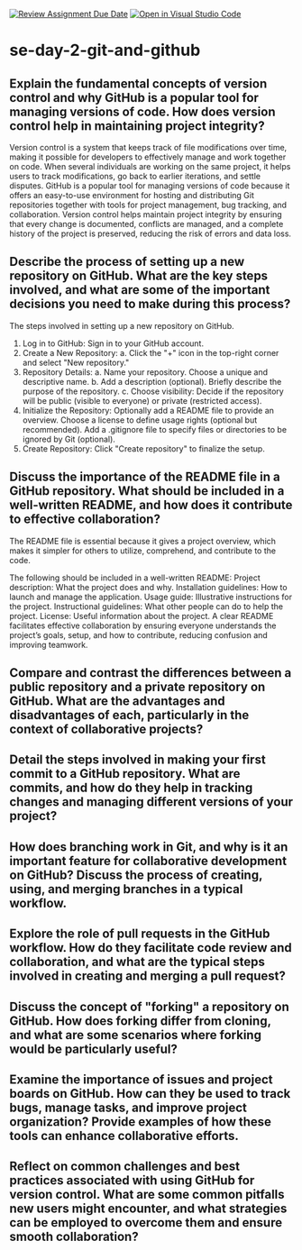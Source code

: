 [![Review Assignment Due Date](https://classroom.github.com/assets/deadline-readme-button-22041afd0340ce965d47ae6ef1cefeee28c7c493a6346c4f15d667ab976d596c.svg)](https://classroom.github.com/a/8wgCKhpZ)
[![Open in Visual Studio Code](https://classroom.github.com/assets/open-in-vscode-2e0aaae1b6195c2367325f4f02e2d04e9abb55f0b24a779b69b11b9e10269abc.svg)](https://classroom.github.com/online_ide?assignment_repo_id=15590184&assignment_repo_type=AssignmentRepo)
# se-day-2-git-and-github
## Explain the fundamental concepts of version control and why GitHub is a popular tool for managing versions of code. How does version control help in maintaining project integrity?
Version control is a system that keeps track of file modifications over time, making it possible for developers to effectively manage and work together on code. When several individuals are working on the same project, it helps users to track modifications, go back to earlier iterations, and settle disputes.
GitHub is a popular tool for managing versions of code because it offers an easy-to-use environment for hosting and distributing Git repositories together with tools for project management, bug tracking, and collaboration.
Version control helps maintain project integrity by ensuring that every change is documented, conflicts are managed, and a complete history of the project is preserved, reducing the risk of errors and data loss.


## Describe the process of setting up a new repository on GitHub. What are the key steps involved, and what are some of the important decisions you need to make during this process?
The steps involved in setting up a new repository on GitHub.
1. Log in to GitHub: Sign in to your GitHub account.
2. Create a New Repository:
a. Click the "+" icon in the top-right corner and select "New repository."
3. Repository Details:
a. Name your repository. Choose a unique and descriptive name.
b. Add a description (optional). Briefly describe the purpose of the repository.
c. Choose visibility: Decide if the repository will be public (visible to everyone) or private (restricted access).
4. Initialize the Repository:
Optionally add a README file to provide an overview.
Choose a license to define usage rights (optional but recommended).
Add a .gitignore file to specify files or directories to be ignored by Git (optional).
5. Create Repository: Click "Create repository" to finalize the setup.

## Discuss the importance of the README file in a GitHub repository. What should be included in a well-written README, and how does it contribute to effective collaboration?
The README file is essential because it gives a project overview, which makes it simpler for others to utilize, comprehend, and contribute to the code. 

The following should be included in a well-written README:
Project description: What the project does and why.
Installation guidelines: How to launch and manage the application.
Usage guide: Illustrative instructions for the project.
Instructional guidelines: What other people can do to help the project.
License: Useful information about the project.
A clear README facilitates effective collaboration by ensuring everyone understands the project’s goals, setup, and how to contribute, reducing confusion and improving teamwork.



## Compare and contrast the differences between a public repository and a private repository on GitHub. What are the advantages and disadvantages of each, particularly in the context of collaborative projects?

## Detail the steps involved in making your first commit to a GitHub repository. What are commits, and how do they help in tracking changes and managing different versions of your project?

## How does branching work in Git, and why is it an important feature for collaborative development on GitHub? Discuss the process of creating, using, and merging branches in a typical workflow.

## Explore the role of pull requests in the GitHub workflow. How do they facilitate code review and collaboration, and what are the typical steps involved in creating and merging a pull request?

## Discuss the concept of "forking" a repository on GitHub. How does forking differ from cloning, and what are some scenarios where forking would be particularly useful?

## Examine the importance of issues and project boards on GitHub. How can they be used to track bugs, manage tasks, and improve project organization? Provide examples of how these tools can enhance collaborative efforts.

## Reflect on common challenges and best practices associated with using GitHub for version control. What are some common pitfalls new users might encounter, and what strategies can be employed to overcome them and ensure smooth collaboration?
